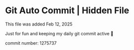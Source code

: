 # Git Auto Commit | Hidden File

This file was added Feb 12, 2025

Just for fun and keeping my daily git commit active 🤪

commit number: 1275737
